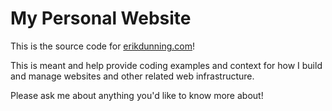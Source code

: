 # My Personal Website

This is the source code for [erikdunning.com](https://erikdunning.com)!

This is meant and help provide coding examples and context for how I build and manage websites and other related web infrastructure.

Please ask me about anything you'd like to know more about!
